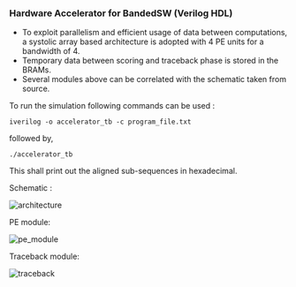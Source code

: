 ### Hardware Accelerator for BandedSW (Verilog HDL)

- To exploit parallelism and efficient usage of data between computations, a systolic array based architecture is adopted with 4 PE units for a bandwidth of 4. 
- Temporary data between scoring and traceback phase is stored in the BRAMs. 
- Several modules above can be correlated with the schematic taken from source. 

To run the simulation following commands can be used : 
```
iverilog -o accelerator_tb -c program_file.txt
```
followed by, 
```
./accelerator_tb
```
This shall print out the aligned sub-sequences in hexadecimal.

Schematic : 

![architecture](https://user-images.githubusercontent.com/85408861/168463388-df4f14fc-21f9-4a43-a98b-c74c235d032a.png)

PE module:

![pe_module](https://user-images.githubusercontent.com/85408861/168463410-75153e96-150e-4ea1-988b-32a35b5eff05.png)


Traceback module:

![traceback](https://user-images.githubusercontent.com/85408861/168463415-ded3ec96-b676-44fe-818c-7a409a6f7c14.png)

